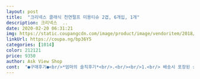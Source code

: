 ```yaml
---
layout: post 
title:  "크리넥스 클래식 천연펄프 미용티슈 2겹, 6개입, 1개" 
description: 크리넥스  ..
date: 2020-02-20 06:31:21 
img: https://static.coupangcdn.com/image/product/image/vendoritem/2018/10/05/3000278461/de9531d2-b2a6-4b28-9387-03e022a0f7b4.jpg 
linkUrl: https://coupa.ng/bp36Y5 
categories: [1014] 
color: 212121 
price: 9350 
author: Ask View Shop 
cont:  "●구매후기●<br/>*엄마의 솔직후기*<br/>.<br/><br/>1.<br/> 배송시 포장된 상태입니다<br/>1.<br/> 부드럽지만 두겹이지만 아무리 생각해도 면이 너무 얇아요<br/>1.<br/> 저희 어린이집에서는 한번 보낼때 여러개 갯수가 정해져있어서<br/>2.<br/> 무엇보다 무향 무색소!!!! 저도 코가 예민해서 향나는 휴지 싫어요<br/>2.<br/> 어린이집 보낼때 그대로 보내야 하지만 상품질을 확인차 하나 꺼내봄<br/>2.<br/> 질은 좋지만 가격이 ~~~^^; 좀 부담스럽죠 ㅎ<br/>27개월 아들을 둔 엄마입니다<br/>3.<br/> 두겹의 부드러운 면~ 제 생각보단는 얇지만 두겹이라 괜찮아요<br/>3.<br/> 무색소 무향이라고 제품설명이 나와있네요<br/>4.<br/> 먼지가 덜해요~ 많이 알아보고 구매했어요 ㅎ 저도 비염이 심해서 먼지 많은 휴지는 정말 못 쓰거든요<br/>4.<br/> 휴지 맨 위에 두겹인거 보이시죠??ㅎㅎ<br/>5.<br/> 휴지가 얇아요 ~~~~ 저만 그렇게 느끼나요? ^^;<br/>☆단점<br/>☆동영상 설명<br/>☆사진 설명<br/>☆장점<br/>가격도 무진장 착하구~<br/>가격은 크리넥스가 좀 비싼 편이네요.<br/>  이번엔 할인해서 8,130원인데 2만원이상 추가 3000원 할인쿠폰이 있어서 구매하게 되었습니다.<br/><br/>갈은 브랜드래도 각티슈 종류가 여러가지인데,<br/>그 동안은 잘풀리는 집 각티슈가 꾸준히 할인을 해서 240매 6개를 6,500원~7,200원선에서 구매했었거든요.<br/><br/>그래서 검색하다 발견한 티슈에요~<br/>그래서 저는 항상 각티슈만 사용하고 있어요.<br/><br/>대신 크리넥스!!<br/>대표적이 티슈 브랜드~ 이름이 똬악! 있으니 위안이 되요.<br/>.<br/>^^<br/>대형마트가면 저렴한 것도 있지만 먼지날림으로 비염있는 아이들 코풀기는 안 좋더라고요.<br/><br/>두개 중에 그때 그때 더 할인하는 거로 사려고요~~<br/>두께는 조금 얇은 편이구요.<br/><br/>두루마리는 보관 관리도 힘들고 왠지 위생적이지 못 한 느낌이 커서~<br/>두번째 사진은 잘풀리는집 240매랑 크리넥으 230매 상자를 비교해봤는데 높이가 240매짜리가 살짝 높죠?<br/>두장이지만 얇은것도 보이시죠?<br/>두제품 합쳐서 2만원이상이라 3000원 추가 할인 받았습니다.<br/><br/>로켓 배송에.<br/>.<br/> 쿠팡맨의 친절배송까지~<br/>로켓배송박스에 담겨져 찌그러진데없이 안전하게 배송받았어요.<br/><br/>마침 두루마리 화장실도 크리넥스로 구매하려던 참이었거든요.<br/><br/>막쓰긴 아깝지만 아들을 위해서 쓰는거니까 ~<br/>만족감 100% 빠밤!!<br/>먼지도 많은 것 같구.<br/>.<br/><br/>물론 저렴하다고 품질도 같은건 아니지만 첫번째 사진에 보이는 두 제품은 제가 느끼기에 품질이 비슷해요.<br/>  거의 차이가 없어 둘 중 저럼한 걸로 사는 편이고 가격할인 면에서 잘풀리는 집이 경쟁력이 있더라고요.<br/><br/>물이 튀었었는지.<br/>.<br/> 약간의 눅눅함이 있고ㅠㅠ<br/>미용티슈이니까 부드럽게 잘 닦이네요 ㅎ<br/>비슷한 가격대의 저렴이 티슈 중 질감은 젤 나은 것 같아요.<br/><br/>뽑을 때 먼지 날림도 적은 편이고  적당히 도톰해서 한겹으로도 코 풀 수 있어  비염있는 저희 가족들한테 딱이네요.<br/><br/>상자 다자인이 다르고 매수가 다른 거 말고는 차이를 못 느끼겠어요.<br/><br/>선생님들은 그럴수가 없자나요?! ㅜ ㅜ<br/>순하고 부드러운 크리넥스 현면한 선택한거 같아요^^<br/>썬크림을 바른후 닦아보았아요~<br/>아무래도 사용량이 많은 티슈종류는 정기구매가 짱이에요~*<br/>얇아서 조금 아쉽기는 하지만.<br/>.<br/><br/>양이 너무 많다보니 시간지나면 약간의 변색이 찾아오거나~<br/>어린이집에 보내려고 저렴한거 쓰다가 아들이 코감기에 걸려서<br/>어짜피 케이스 속에 넣어 사용하긴 하지만요~<br/>예전에 두루마리 오픈해서 나머지는 창고에 보관했더니.<br/>.<br/><br/>오래 고생하는걸 보고 ~ 휴지부터 바꿔야겠구나 생각했어요<br/>오픈해서 보관하니.<br/>.<br/> 왠지모르게 뭐가 생길 것 같구.<br/>.<br/>ㅎㅎ<br/>요건 추가 할인 쿠폰 없었다면 230매 6개 8.<br/>000원대라 잘풀리는집보다는 비쌉니다.<br/><br/>원래 사용하던 티슈가 정기구매 목록에서 제외되었네요.<br/><br/>원래 정기구매 하던 타사제품에 비해 겉 포장은 약간 촌스러운면이 있어요ㅎㅎ<br/>이정도 가격이면 두장씩 써도 괜찮으니까 패쓰~ㅎㅎ<br/>일부로 묶음인 걸로 구매했어요 딱 수량이 맞아 좋아요<br/>저희 집은 이정도 가성비 제품이 맞더라고요.<br/><br/>저희집은 티슈를 사용하는 사람이 저 밖에 없어서.<br/>.<br/>ㅎㅎ<br/>정기배송으로 아주많이 착한 가격으로 크리넥스 티슈~ 잘 받아서 사용하고 있습니다.<br/><br/>집에 있는 티슈커버에도 잘 맞고요, 적당히 도톰해서 한장으로 코풀기도 괜찮습니다.<br/><br/>집에선 손수건으로 일일이 따라다니며 닦아주지만<br/>첫 구매는 정기구매 때문에.<br/>.<br/>^^<br/>크리넥스의 부드러움을 찍어보고 싶었어요<br/>타사 제품에 비해 크리넥스라는 이름때문인지 괜히 믿음이 가구요~<br/>티슈가 부드러운 편이에요~<br/>한 달에 5팩 정도는 사용하는 것 같네요.<br/>.<br/>^^<br/>혼자서도 사용량이 많다보니.<br/>.<br/><br/>" 
---
```

